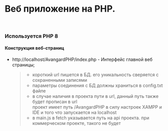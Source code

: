 # Веб приложение на PHP.
<br>

### Используется PHP 8

#### Конструкция веб-страниц
* http://localhost/AvangardPHP/index.php - Интерфейс главной веб страницы;
    > - короткий url пишется в БД. его уникальность сверяется с сохраненными записями<br>
    > - параметры соединения с БД должны храниться в config.txt файле<br>
    > - в случае наличия в проекта пути в url, данный путь также будет прописан в url<br>
    > проект имеет путь /AvangardPHP в силу настроек XAMPP и IDE и того что запускается на localhost<br>
    > - в main.js в fetch указывается путь на api проекта. при коммерческом проекте, такого не будет<br>